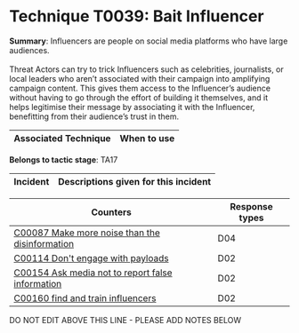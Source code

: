 # Technique T0039: Bait Influencer

**Summary**: Influencers are people on social media platforms who have large audiences.<br /> <br />Threat Actors can try to trick Influencers such as celebrities, journalists, or local leaders who aren’t associated with their campaign into amplifying campaign content. This gives them access to the Influencer’s audience without having to go through the effort of building it themselves, and it helps legitimise their message by associating it with the Influencer, benefitting from their audience’s trust in them.


| Associated Technique | When to use |
| --------- | ------------------------- |


**Belongs to tactic stage**: TA17


| Incident | Descriptions given for this incident |
| -------- | -------------------- |



| Counters | Response types |
| -------- | -------------- |
| [C00087 Make more noise than the disinformation](../../generated_pages/counters/C00087.md) | D04 |
| [C00114 Don't engage with payloads](../../generated_pages/counters/C00114.md) | D02 |
| [C00154 Ask media not to report false information](../../generated_pages/counters/C00154.md) | D02 |
| [C00160 find and train influencers](../../generated_pages/counters/C00160.md) | D02 |


DO NOT EDIT ABOVE THIS LINE - PLEASE ADD NOTES BELOW